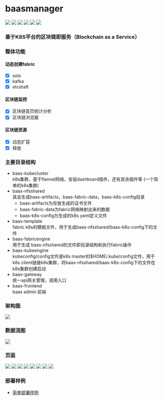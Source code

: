 # baasmanager
![](https://img.shields.io/badge/build-passing-brightgreen.svg)
![](https://img.shields.io/badge/author-jonluo-yellow.svg)
![](https://img.shields.io/badge/kubernetes-v1.14.1-blue.svg)
![](https://img.shields.io/badge/go-v1.12.5-blue.svg)
![](https://img.shields.io/badge/docker-v18.06.3&ndash;ce-blue.svg)
![](https://img.shields.io/badge/hyperledger&nbsp;fabric-v1.4.1-blue.svg)

### 基于K8S平台的区块链即服务（Blockchain as a Service） 
### 整体功能
#### 动态创建fabric
- [x] solo
- [x] kafka
- [x] etcdraft
#### 区块链监控
- [x] 区块链首页统计分析 
- [x] 区块链浏览器 
#### 区块链资源
- [x] 动态扩容
- [x] 释放 
### 主要目录结构
* baas-kubecluster  
  k8s集群，基于flannel网络，安装dashboard插件，还有其余插件等 (一个简单的k8s集群)
* baas-nfsshared  
  其会生成baas-artifacts，baas-fabric-data，baas-k8s-config目录  
  * baas-artifacts为存放生成的证书文件
  * baas-fabric-data为fabric网络映射出来的数据
  * baas-k8s-config为生成的k8s yaml定义文件  
* baas-template  
  fabric k8s的模板文件，用于生成baas-nfsshared/baas-k8s-config下的文件  
* baas-fabricengine  
  用于生成 baas-nfsshared的文件即目录结构和执行fabric操作
* baas-kubeengine  
  kubeconfig/config文件是k8s master的$HOME/.kube/config文件，用于k8s client链接k8s集群，将baas-nfsshared/baas-k8s-config下的文件在k8s集群创建启动  
* baas-gateway  
  统一api网关管理，调用入口
* baas-frontend  
  baas admin 前端
### 架构图
![](baas-others/images/baas.png)
### 数据流图
![](baas-others/images/flow.png)
### 页面
![](baas-others/images/das.png)
![](baas-others/images/user.png)
![](baas-others/images/role.png)
![](baas-others/images/chain.png)
![](baas-others/images/channel.png)
![](baas-others/images/chaincode.png)
![](baas-others/images/cc1.png)
![](baas-others/images/cc2.png)
### 部署样例
* [简单部署样例](sample.md)